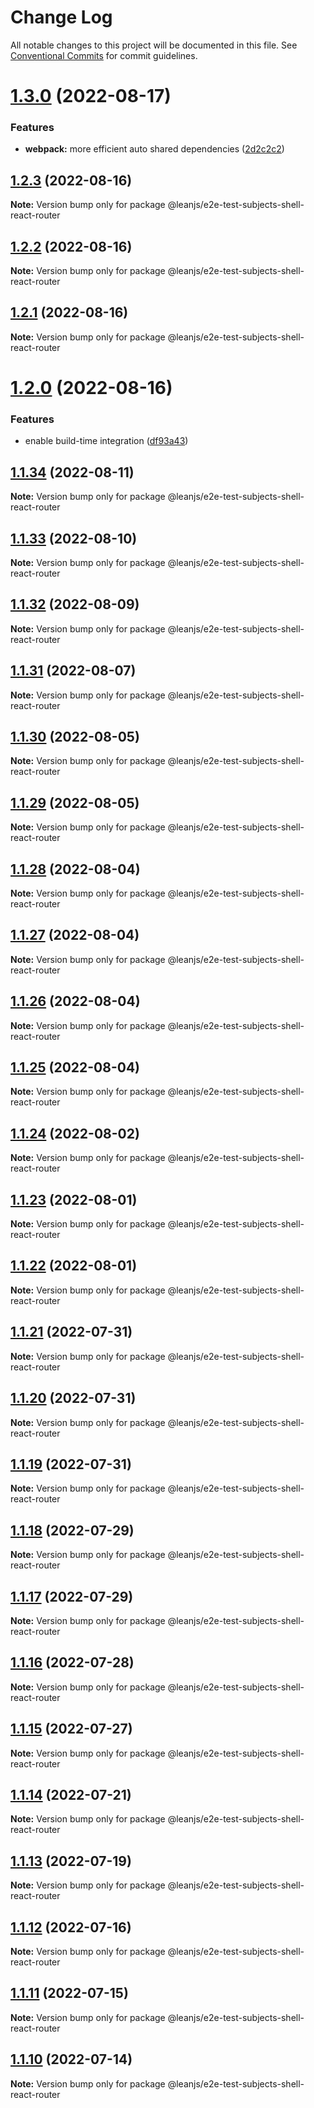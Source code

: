 # Change Log

All notable changes to this project will be documented in this file.
See [Conventional Commits](https://conventionalcommits.org) for commit guidelines.

# [1.3.0](https://github.com/leanjs/leanjs/compare/@leanjs/e2e-test-subjects-shell-react-router@1.2.3...@leanjs/e2e-test-subjects-shell-react-router@1.3.0) (2022-08-17)


### Features

* **webpack:** more efficient auto shared dependencies ([2d2c2c2](https://github.com/leanjs/leanjs/commit/2d2c2c2f6e83431fc010d19c51ca6cf9c1e8e0fe))





## [1.2.3](https://github.com/leanjs/leanjs/compare/@leanjs/e2e-test-subjects-shell-react-router@1.2.2...@leanjs/e2e-test-subjects-shell-react-router@1.2.3) (2022-08-16)

**Note:** Version bump only for package @leanjs/e2e-test-subjects-shell-react-router





## [1.2.2](https://github.com/leanjs/leanjs/compare/@leanjs/e2e-test-subjects-shell-react-router@1.2.1...@leanjs/e2e-test-subjects-shell-react-router@1.2.2) (2022-08-16)

**Note:** Version bump only for package @leanjs/e2e-test-subjects-shell-react-router





## [1.2.1](https://github.com/leanjs/leanjs/compare/@leanjs/e2e-test-subjects-shell-react-router@1.2.0...@leanjs/e2e-test-subjects-shell-react-router@1.2.1) (2022-08-16)

**Note:** Version bump only for package @leanjs/e2e-test-subjects-shell-react-router





# [1.2.0](https://github.com/leanjs/leanjs/compare/@leanjs/e2e-test-subjects-shell-react-router@1.1.34...@leanjs/e2e-test-subjects-shell-react-router@1.2.0) (2022-08-16)


### Features

* enable build-time integration ([df93a43](https://github.com/leanjs/leanjs/commit/df93a433f869a659ace4fb1388608fdd415071b0))





## [1.1.34](https://github.com/leanjs/leanjs/compare/@leanjs/e2e-test-subjects-shell-react-router@1.1.33...@leanjs/e2e-test-subjects-shell-react-router@1.1.34) (2022-08-11)

**Note:** Version bump only for package @leanjs/e2e-test-subjects-shell-react-router





## [1.1.33](https://github.com/leanjs/leanjs/compare/@leanjs/e2e-test-subjects-shell-react-router@1.1.32...@leanjs/e2e-test-subjects-shell-react-router@1.1.33) (2022-08-10)

**Note:** Version bump only for package @leanjs/e2e-test-subjects-shell-react-router





## [1.1.32](https://github.com/leanjs/leanjs/compare/@leanjs/e2e-test-subjects-shell-react-router@1.1.31...@leanjs/e2e-test-subjects-shell-react-router@1.1.32) (2022-08-09)

**Note:** Version bump only for package @leanjs/e2e-test-subjects-shell-react-router





## [1.1.31](https://github.com/leanjs/leanjs/compare/@leanjs/e2e-test-subjects-shell-react-router@1.1.30...@leanjs/e2e-test-subjects-shell-react-router@1.1.31) (2022-08-07)

**Note:** Version bump only for package @leanjs/e2e-test-subjects-shell-react-router





## [1.1.30](https://github.com/leanjs/leanjs/compare/@leanjs/e2e-test-subjects-shell-react-router@1.1.29...@leanjs/e2e-test-subjects-shell-react-router@1.1.30) (2022-08-05)

**Note:** Version bump only for package @leanjs/e2e-test-subjects-shell-react-router





## [1.1.29](https://github.com/leanjs/leanjs/compare/@leanjs/e2e-test-subjects-shell-react-router@1.1.28...@leanjs/e2e-test-subjects-shell-react-router@1.1.29) (2022-08-05)

**Note:** Version bump only for package @leanjs/e2e-test-subjects-shell-react-router





## [1.1.28](https://github.com/leanjs/leanjs/compare/@leanjs/e2e-test-subjects-shell-react-router@1.1.27...@leanjs/e2e-test-subjects-shell-react-router@1.1.28) (2022-08-04)

**Note:** Version bump only for package @leanjs/e2e-test-subjects-shell-react-router





## [1.1.27](https://github.com/leanjs/leanjs/compare/@leanjs/e2e-test-subjects-shell-react-router@1.1.26...@leanjs/e2e-test-subjects-shell-react-router@1.1.27) (2022-08-04)

**Note:** Version bump only for package @leanjs/e2e-test-subjects-shell-react-router





## [1.1.26](https://github.com/leanjs/leanjs/compare/@leanjs/e2e-test-subjects-shell-react-router@1.1.25...@leanjs/e2e-test-subjects-shell-react-router@1.1.26) (2022-08-04)

**Note:** Version bump only for package @leanjs/e2e-test-subjects-shell-react-router





## [1.1.25](https://github.com/leanjs/leanjs/compare/@leanjs/e2e-test-subjects-shell-react-router@1.1.24...@leanjs/e2e-test-subjects-shell-react-router@1.1.25) (2022-08-04)

**Note:** Version bump only for package @leanjs/e2e-test-subjects-shell-react-router





## [1.1.24](https://github.com/leanjs/leanjs/compare/@leanjs/e2e-test-subjects-shell-react-router@1.1.23...@leanjs/e2e-test-subjects-shell-react-router@1.1.24) (2022-08-02)

**Note:** Version bump only for package @leanjs/e2e-test-subjects-shell-react-router





## [1.1.23](https://github.com/leanjs/leanjs/compare/@leanjs/e2e-test-subjects-shell-react-router@1.1.22...@leanjs/e2e-test-subjects-shell-react-router@1.1.23) (2022-08-01)

**Note:** Version bump only for package @leanjs/e2e-test-subjects-shell-react-router





## [1.1.22](https://github.com/leanjs/leanjs/compare/@leanjs/e2e-test-subjects-shell-react-router@1.1.21...@leanjs/e2e-test-subjects-shell-react-router@1.1.22) (2022-08-01)

**Note:** Version bump only for package @leanjs/e2e-test-subjects-shell-react-router





## [1.1.21](https://github.com/leanjs/leanjs/compare/@leanjs/e2e-test-subjects-shell-react-router@1.1.20...@leanjs/e2e-test-subjects-shell-react-router@1.1.21) (2022-07-31)

**Note:** Version bump only for package @leanjs/e2e-test-subjects-shell-react-router





## [1.1.20](https://github.com/leanjs/leanjs/compare/@leanjs/e2e-test-subjects-shell-react-router@1.1.19...@leanjs/e2e-test-subjects-shell-react-router@1.1.20) (2022-07-31)

**Note:** Version bump only for package @leanjs/e2e-test-subjects-shell-react-router





## [1.1.19](https://github.com/leanjs/leanjs/compare/@leanjs/e2e-test-subjects-shell-react-router@1.1.18...@leanjs/e2e-test-subjects-shell-react-router@1.1.19) (2022-07-31)

**Note:** Version bump only for package @leanjs/e2e-test-subjects-shell-react-router





## [1.1.18](https://github.com/leanjs/leanjs/compare/@leanjs/e2e-test-subjects-shell-react-router@1.1.17...@leanjs/e2e-test-subjects-shell-react-router@1.1.18) (2022-07-29)

**Note:** Version bump only for package @leanjs/e2e-test-subjects-shell-react-router





## [1.1.17](https://github.com/leanjs/leanjs/compare/@leanjs/e2e-test-subjects-shell-react-router@1.1.16...@leanjs/e2e-test-subjects-shell-react-router@1.1.17) (2022-07-29)

**Note:** Version bump only for package @leanjs/e2e-test-subjects-shell-react-router





## [1.1.16](https://github.com/leanjs/leanjs/compare/@leanjs/e2e-test-subjects-shell-react-router@1.1.15...@leanjs/e2e-test-subjects-shell-react-router@1.1.16) (2022-07-28)

**Note:** Version bump only for package @leanjs/e2e-test-subjects-shell-react-router





## [1.1.15](https://github.com/leanjs/leanjs/compare/@leanjs/e2e-test-subjects-shell-react-router@1.1.14...@leanjs/e2e-test-subjects-shell-react-router@1.1.15) (2022-07-27)

**Note:** Version bump only for package @leanjs/e2e-test-subjects-shell-react-router





## [1.1.14](https://github.com/leanjs/leanjs/compare/@leanjs/e2e-test-subjects-shell-react-router@1.1.13...@leanjs/e2e-test-subjects-shell-react-router@1.1.14) (2022-07-21)

**Note:** Version bump only for package @leanjs/e2e-test-subjects-shell-react-router





## [1.1.13](https://github.com/leanjs/leanjs/compare/@leanjs/e2e-test-subjects-shell-react-router@1.1.12...@leanjs/e2e-test-subjects-shell-react-router@1.1.13) (2022-07-19)

**Note:** Version bump only for package @leanjs/e2e-test-subjects-shell-react-router





## [1.1.12](https://github.com/leanjs/leanjs/compare/@leanjs/e2e-test-subjects-shell-react-router@1.1.11...@leanjs/e2e-test-subjects-shell-react-router@1.1.12) (2022-07-16)

**Note:** Version bump only for package @leanjs/e2e-test-subjects-shell-react-router





## [1.1.11](https://github.com/leanjs/leanjs/compare/@leanjs/e2e-test-subjects-shell-react-router@1.1.10...@leanjs/e2e-test-subjects-shell-react-router@1.1.11) (2022-07-15)

**Note:** Version bump only for package @leanjs/e2e-test-subjects-shell-react-router





## [1.1.10](https://github.com/leanjs/leanjs/compare/@leanjs/e2e-test-subjects-shell-react-router@1.1.9...@leanjs/e2e-test-subjects-shell-react-router@1.1.10) (2022-07-14)

**Note:** Version bump only for package @leanjs/e2e-test-subjects-shell-react-router
